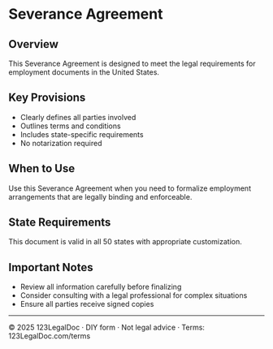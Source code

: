 # Severance Agreement

## Overview

This Severance Agreement is designed to meet the legal requirements for employment documents in the United States.

## Key Provisions

- Clearly defines all parties involved
- Outlines terms and conditions
- Includes state-specific requirements
- No notarization required

## When to Use

Use this Severance Agreement when you need to formalize employment arrangements that are legally binding and enforceable.

## State Requirements

This document is valid in all 50 states with appropriate customization.

## Important Notes

- Review all information carefully before finalizing
- Consider consulting with a legal professional for complex situations
- Ensure all parties receive signed copies

---

© 2025 123LegalDoc · DIY form · Not legal advice · Terms: 123LegalDoc.com/terms
